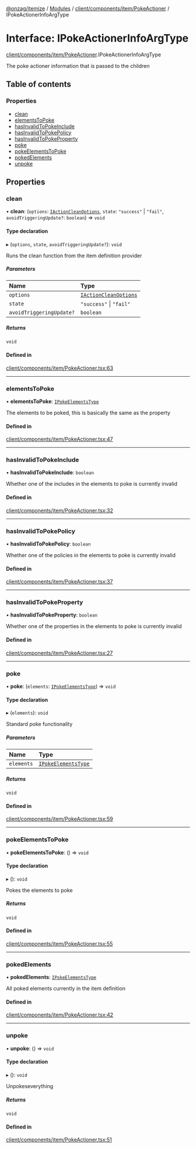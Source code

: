 [@onzag/itemize](../README.md) / [Modules](../modules.md) / [client/components/item/PokeActioner](../modules/client_components_item_PokeActioner.md) / IPokeActionerInfoArgType

# Interface: IPokeActionerInfoArgType

[client/components/item/PokeActioner](../modules/client_components_item_PokeActioner.md).IPokeActionerInfoArgType

The poke actioner information that is passed to the children

## Table of contents

### Properties

- [clean](client_components_item_PokeActioner.IPokeActionerInfoArgType.md#clean)
- [elementsToPoke](client_components_item_PokeActioner.IPokeActionerInfoArgType.md#elementstopoke)
- [hasInvalidToPokeInclude](client_components_item_PokeActioner.IPokeActionerInfoArgType.md#hasinvalidtopokeinclude)
- [hasInvalidToPokePolicy](client_components_item_PokeActioner.IPokeActionerInfoArgType.md#hasinvalidtopokepolicy)
- [hasInvalidToPokeProperty](client_components_item_PokeActioner.IPokeActionerInfoArgType.md#hasinvalidtopokeproperty)
- [poke](client_components_item_PokeActioner.IPokeActionerInfoArgType.md#poke)
- [pokeElementsToPoke](client_components_item_PokeActioner.IPokeActionerInfoArgType.md#pokeelementstopoke)
- [pokedElements](client_components_item_PokeActioner.IPokeActionerInfoArgType.md#pokedelements)
- [unpoke](client_components_item_PokeActioner.IPokeActionerInfoArgType.md#unpoke)

## Properties

### clean

• **clean**: (`options`: [`IActionCleanOptions`](client_providers_item.IActionCleanOptions.md), `state`: ``"success"`` \| ``"fail"``, `avoidTriggeringUpdate?`: `boolean`) => `void`

#### Type declaration

▸ (`options`, `state`, `avoidTriggeringUpdate?`): `void`

Runs the clean function from the item definition provider

##### Parameters

| Name | Type |
| :------ | :------ |
| `options` | [`IActionCleanOptions`](client_providers_item.IActionCleanOptions.md) |
| `state` | ``"success"`` \| ``"fail"`` |
| `avoidTriggeringUpdate?` | `boolean` |

##### Returns

`void`

#### Defined in

[client/components/item/PokeActioner.tsx:63](https://github.com/onzag/itemize/blob/59702dd5/client/components/item/PokeActioner.tsx#L63)

___

### elementsToPoke

• **elementsToPoke**: [`IPokeElementsType`](client_providers_item.IPokeElementsType.md)

The elements to be poked, this is basically the same as
the property

#### Defined in

[client/components/item/PokeActioner.tsx:47](https://github.com/onzag/itemize/blob/59702dd5/client/components/item/PokeActioner.tsx#L47)

___

### hasInvalidToPokeInclude

• **hasInvalidToPokeInclude**: `boolean`

Whether one of the includes in the elements to poke
is currently invalid

#### Defined in

[client/components/item/PokeActioner.tsx:32](https://github.com/onzag/itemize/blob/59702dd5/client/components/item/PokeActioner.tsx#L32)

___

### hasInvalidToPokePolicy

• **hasInvalidToPokePolicy**: `boolean`

Whether one of the policies in the elements to poke
is currently invalid

#### Defined in

[client/components/item/PokeActioner.tsx:37](https://github.com/onzag/itemize/blob/59702dd5/client/components/item/PokeActioner.tsx#L37)

___

### hasInvalidToPokeProperty

• **hasInvalidToPokeProperty**: `boolean`

Whether one of the properties in the elements to poke
is currently invalid

#### Defined in

[client/components/item/PokeActioner.tsx:27](https://github.com/onzag/itemize/blob/59702dd5/client/components/item/PokeActioner.tsx#L27)

___

### poke

• **poke**: (`elements`: [`IPokeElementsType`](client_providers_item.IPokeElementsType.md)) => `void`

#### Type declaration

▸ (`elements`): `void`

Standard poke functionality

##### Parameters

| Name | Type |
| :------ | :------ |
| `elements` | [`IPokeElementsType`](client_providers_item.IPokeElementsType.md) |

##### Returns

`void`

#### Defined in

[client/components/item/PokeActioner.tsx:59](https://github.com/onzag/itemize/blob/59702dd5/client/components/item/PokeActioner.tsx#L59)

___

### pokeElementsToPoke

• **pokeElementsToPoke**: () => `void`

#### Type declaration

▸ (): `void`

Pokes the elements to poke

##### Returns

`void`

#### Defined in

[client/components/item/PokeActioner.tsx:55](https://github.com/onzag/itemize/blob/59702dd5/client/components/item/PokeActioner.tsx#L55)

___

### pokedElements

• **pokedElements**: [`IPokeElementsType`](client_providers_item.IPokeElementsType.md)

All poked elements currently in the item
definition

#### Defined in

[client/components/item/PokeActioner.tsx:42](https://github.com/onzag/itemize/blob/59702dd5/client/components/item/PokeActioner.tsx#L42)

___

### unpoke

• **unpoke**: () => `void`

#### Type declaration

▸ (): `void`

Unpokeseverything

##### Returns

`void`

#### Defined in

[client/components/item/PokeActioner.tsx:51](https://github.com/onzag/itemize/blob/59702dd5/client/components/item/PokeActioner.tsx#L51)
